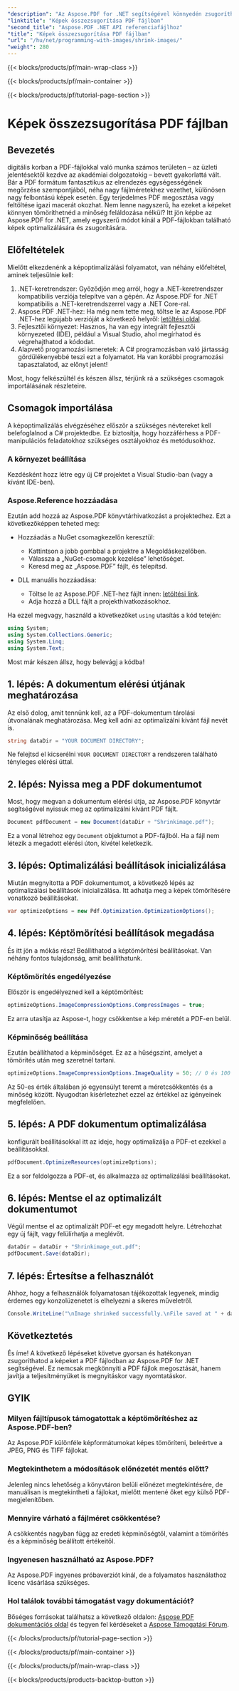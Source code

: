 ```yaml
---
"description": "Az Aspose.PDF for .NET segítségével könnyedén zsugoríthatja a PDF fájlokban található képeket ezzel a lépésről lépésre szóló útmutatóval, biztosítva a kisebb fájlméretet a minőség megőrzése mellett."
"linktitle": "Képek összezsugorítása PDF fájlban"
"second_title": "Aspose.PDF .NET API referenciafájlhoz"
"title": "Képek összezsugorítása PDF fájlban"
"url": "/hu/net/programming-with-images/shrink-images/"
"weight": 280
---
```


{{< blocks/products/pf/main-wrap-class >}}

{{< blocks/products/pf/main-container >}}

{{< blocks/products/pf/tutorial-page-section >}}

# Képek összezsugorítása PDF fájlban

## Bevezetés

digitális korban a PDF-fájlokkal való munka számos területen – az üzleti jelentésektől kezdve az akadémiai dolgozatokig – bevett gyakorlattá vált. Bár a PDF formátum fantasztikus az elrendezés egységességének megőrzése szempontjából, néha nagy fájlméretekhez vezethet, különösen nagy felbontású képek esetén. Egy terjedelmes PDF megosztása vagy feltöltése igazi macerát okozhat. Nem lenne nagyszerű, ha ezeket a képeket könnyen tömöríthetnéd a minőség feláldozása nélkül? Itt jön képbe az Aspose.PDF for .NET, amely egyszerű módot kínál a PDF-fájlokban található képek optimalizálására és zsugorítására. 

## Előfeltételek

Mielőtt elkezdenénk a képoptimalizálási folyamatot, van néhány előfeltétel, aminek teljesülnie kell:

1. .NET-keretrendszer: Győződjön meg arról, hogy a .NET-keretrendszer kompatibilis verziója telepítve van a gépén. Az Aspose.PDF for .NET kompatibilis a .NET-keretrendszerrel vagy a .NET Core-ral.
2. Aspose.PDF .NET-hez: Ha még nem tette meg, töltse le az Aspose.PDF .NET-hez legújabb verzióját a következő helyről: [letöltési oldal](https://releases.aspose.com/pdf/net/).
3. Fejlesztői környezet: Hasznos, ha van egy integrált fejlesztői környezeted (IDE), például a Visual Studio, ahol megírhatod és végrehajthatod a kódodat.
4. Alapvető programozási ismeretek: A C# programozásban való jártasság gördülékenyebbé teszi ezt a folyamatot. Ha van korábbi programozási tapasztalatod, az előnyt jelent!

Most, hogy felkészültél és készen állsz, térjünk rá a szükséges csomagok importálásának részleteire.

## Csomagok importálása

A képoptimalizálás elvégzéséhez először a szükséges névtereket kell belefoglalnod a C# projektedbe. Ez biztosítja, hogy hozzáférhess a PDF-manipulációs feladatokhoz szükséges osztályokhoz és metódusokhoz.

### A környezet beállítása

Kezdésként hozz létre egy új C# projektet a Visual Studio-ban (vagy a kívánt IDE-ben).

### Aspose.Reference hozzáadása

Ezután add hozzá az Aspose.PDF könyvtárhivatkozást a projektedhez. Ezt a következőképpen teheted meg:

- Hozzáadás a NuGet csomagkezelőn keresztül:
  - Kattintson a jobb gombbal a projektre a Megoldáskezelőben.
  - Válassza a „NuGet-csomagok kezelése” lehetőséget.
  - Keresd meg az „Aspose.PDF” fájlt, és telepítsd.

- DLL manuális hozzáadása:
  - Töltse le az Aspose.PDF .NET-hez fájlt innen: [letöltési link](https://releases.aspose.com/pdf/net/).
  - Adja hozzá a DLL fájlt a projekthivatkozásokhoz.

Ha ezzel megvagy, használd a következőket `using` utasítás a kód tetején:

```csharp
using System;
using System.Collections.Generic;
using System.Linq;
using System.Text;
```

Most már készen állsz, hogy belevágj a kódba!

## 1. lépés: A dokumentum elérési útjának meghatározása

Az első dolog, amit tennünk kell, az a PDF-dokumentum tárolási útvonalának meghatározása. Meg kell adni az optimalizálni kívánt fájl nevét is.

```csharp
string dataDir = "YOUR DOCUMENT DIRECTORY"; 
```

Ne felejtsd el kicserélni `YOUR DOCUMENT DIRECTORY` a rendszeren található tényleges elérési úttal.

## 2. lépés: Nyissa meg a PDF dokumentumot

Most, hogy megvan a dokumentum elérési útja, az Aspose.PDF könyvtár segítségével nyissuk meg az optimalizálni kívánt PDF fájlt.

```csharp
Document pdfDocument = new Document(dataDir + "Shrinkimage.pdf");
```

Ez a vonal létrehoz egy `Document` objektumot a PDF-fájlból. Ha a fájl nem létezik a megadott elérési úton, kivétel keletkezik.

## 3. lépés: Optimalizálási beállítások inicializálása

Miután megnyitotta a PDF dokumentumot, a következő lépés az optimalizálási beállítások inicializálása. Itt adhatja meg a képek tömörítésére vonatkozó beállításokat.

```csharp
var optimizeOptions = new Pdf.Optimization.OptimizationOptions();
```

## 4. lépés: Képtömörítési beállítások megadása

És itt jön a mókás rész! Beállíthatod a képtömörítési beállításokat. Van néhány fontos tulajdonság, amit beállíthatunk.

### Képtömörítés engedélyezése

Először is engedélyezned kell a képtömörítést:

```csharp
optimizeOptions.ImageCompressionOptions.CompressImages = true;
```

Ez arra utasítja az Aspose-t, hogy csökkentse a kép méretét a PDF-en belül.

### Képminőség beállítása

Ezután beállíthatod a képminőséget. Ez az a hűségszint, amelyet a tömörítés után meg szeretnél tartani.

```csharp
optimizeOptions.ImageCompressionOptions.ImageQuality = 50; // 0 és 100 közötti tartomány
```

Az 50-es érték általában jó egyensúlyt teremt a méretcsökkentés és a minőség között. Nyugodtan kísérletezhet ezzel az értékkel az igényeinek megfelelően.

## 5. lépés: A PDF dokumentum optimalizálása

konfigurált beállításokkal itt az ideje, hogy optimalizálja a PDF-et ezekkel a beállításokkal.

```csharp
pdfDocument.OptimizeResources(optimizeOptions);
```

Ez a sor feldolgozza a PDF-et, és alkalmazza az optimalizálási beállításokat.

## 6. lépés: Mentse el az optimalizált dokumentumot

Végül mentse el az optimalizált PDF-et egy megadott helyre. Létrehozhat egy új fájlt, vagy felülírhatja a meglévőt.

```csharp
dataDir = dataDir + "Shrinkimage_out.pdf"; 
pdfDocument.Save(dataDir);
```

## 7. lépés: Értesítse a felhasználót

Ahhoz, hogy a felhasználók folyamatosan tájékozottak legyenek, mindig érdemes egy konzolüzenetet is elhelyezni a sikeres műveletről.

```csharp
Console.WriteLine("\nImage shrinked successfully.\nFile saved at " + dataDir);
```

## Következtetés

És íme! A következő lépéseket követve gyorsan és hatékonyan zsugoríthatod a képeket a PDF fájlodban az Aspose.PDF for .NET segítségével. Ez nemcsak megkönnyíti a PDF fájlok megosztását, hanem javítja a teljesítményüket is megnyitáskor vagy nyomtatáskor.

## GYIK

### Milyen fájltípusok támogatottak a képtömörítéshez az Aspose.PDF-ben?  
Az Aspose.PDF különféle képformátumokat képes tömöríteni, beleértve a JPEG, PNG és TIFF fájlokat.

### Megtekinthetem a módosítások előnézetét mentés előtt?  
Jelenleg nincs lehetőség a könyvtáron belüli előnézet megtekintésére, de manuálisan is megtekintheti a fájlokat, mielőtt mentené őket egy külső PDF-megjelenítőben.

### Mennyire várható a fájlméret csökkentése?  
A csökkentés nagyban függ az eredeti képminőségtől, valamint a tömörítés és a képminőség beállított értékeitől.

### Ingyenesen használható az Aspose.PDF?  
Az Aspose.PDF ingyenes próbaverziót kínál, de a folyamatos használathoz licenc vásárlása szükséges.

### Hol találok további támogatást vagy dokumentációt?  
Bőséges forrásokat találhatsz a következő oldalon: [Aspose PDF dokumentációs oldal](https://reference.aspose.com/pdf/net/) és tegyen fel kérdéseket a [Aspose Támogatási Fórum](https://forum.aspose.com/c/pdf/10).

{{< /blocks/products/pf/tutorial-page-section >}}

{{< /blocks/products/pf/main-container >}}

{{< /blocks/products/pf/main-wrap-class >}}

{{< blocks/products/products-backtop-button >}}